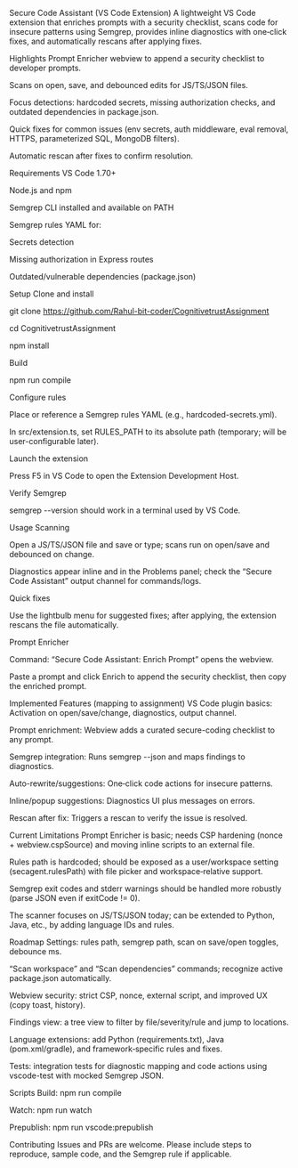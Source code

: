 Secure Code Assistant (VS Code Extension)
A lightweight VS Code extension that enriches prompts with a security checklist, scans code for insecure patterns using Semgrep, provides inline diagnostics with one‑click fixes, and automatically rescans after applying fixes.

Highlights
Prompt Enricher webview to append a security checklist to developer prompts.

Scans on open, save, and debounced edits for JS/TS/JSON files.

Focus detections: hardcoded secrets, missing authorization checks, and outdated dependencies in package.json.

Quick fixes for common issues (env secrets, auth middleware, eval removal, HTTPS, parameterized SQL, MongoDB filters).

Automatic rescan after fixes to confirm resolution.

Requirements
VS Code 1.70+

Node.js and npm

Semgrep CLI installed and available on PATH

Semgrep rules YAML for:

Secrets detection

Missing authorization in Express routes

Outdated/vulnerable dependencies (package.json)

Setup
Clone and install

git clone https://github.com/Rahul-bit-coder/CognitivetrustAssignment

cd CognitivetrustAssignment

npm install

Build

npm run compile

Configure rules

Place or reference a Semgrep rules YAML (e.g., hardcoded-secrets.yml).

In src/extension.ts, set RULES_PATH to its absolute path (temporary; will be user-configurable later).

Launch the extension

Press F5 in VS Code to open the Extension Development Host.

Verify Semgrep

semgrep --version should work in a terminal used by VS Code.

Usage
Scanning

Open a JS/TS/JSON file and save or type; scans run on open/save and debounced on change.

Diagnostics appear inline and in the Problems panel; check the “Secure Code Assistant” output channel for commands/logs.

Quick fixes

Use the lightbulb menu for suggested fixes; after applying, the extension rescans the file automatically.

Prompt Enricher

Command: “Secure Code Assistant: Enrich Prompt” opens the webview.

Paste a prompt and click Enrich to append the security checklist, then copy the enriched prompt.

Implemented Features (mapping to assignment)
VS Code plugin basics: Activation on open/save/change, diagnostics, output channel.

Prompt enrichment: Webview adds a curated secure-coding checklist to any prompt.

Semgrep integration: Runs semgrep --json and maps findings to diagnostics.

Auto-rewrite/suggestions: One‑click code actions for insecure patterns.

Inline/popup suggestions: Diagnostics UI plus messages on errors.

Rescan after fix: Triggers a rescan to verify the issue is resolved.

Current Limitations
Prompt Enricher is basic; needs CSP hardening (nonce + webview.cspSource) and moving inline scripts to an external file.

Rules path is hardcoded; should be exposed as a user/workspace setting (secagent.rulesPath) with file picker and workspace‑relative support.

Semgrep exit codes and stderr warnings should be handled more robustly (parse JSON even if exitCode != 0).

The scanner focuses on JS/TS/JSON today; can be extended to Python, Java, etc., by adding language IDs and rules.

Roadmap
Settings: rules path, semgrep path, scan on save/open toggles, debounce ms.

“Scan workspace” and “Scan dependencies” commands; recognize active package.json automatically.

Webview security: strict CSP, nonce, external script, and improved UX (copy toast, history).

Findings view: a tree view to filter by file/severity/rule and jump to locations.

Language extensions: add Python (requirements.txt), Java (pom.xml/gradle), and framework‑specific rules and fixes.

Tests: integration tests for diagnostic mapping and code actions using vscode-test with mocked Semgrep JSON.

Scripts
Build: npm run compile

Watch: npm run watch

Prepublish: npm run vscode:prepublish

Contributing
Issues and PRs are welcome. Please include steps to reproduce, sample code, and the Semgrep rule if applicable.





